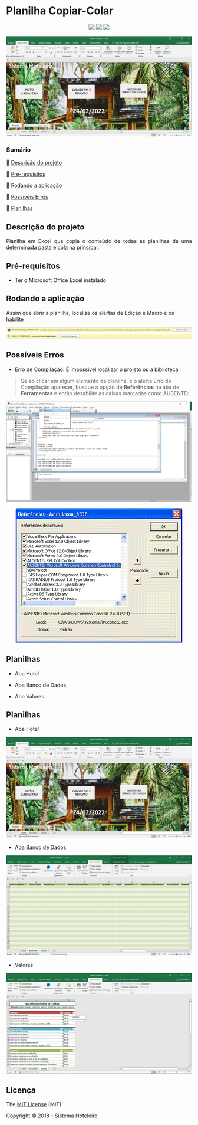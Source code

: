 # Planilha Copiar-Colar
<p align="center">
  <img src="https://img.shields.io/static/v1?label=VBA&message=MsExcel&color=green&style=for-the-badge&logo=microsoftoffice"/>
  <img src="http://img.shields.io/static/v1?label=SIZE&message=19.4 KB&color=blue&style=for-the-badge"/>
  <img src="http://img.shields.io/static/v1?label=STATUS&message=CONCLUIDO&color=GREEN&style=for-the-badge"/>
</p>

 <p align="center"><img src="https://github.com/almeidastor/VBAs/blob/main/Sistema%20Hoteleiro/README-repository/cover.jpg"></p>

### Sumário
🔹 [Descrição do projeto](#descrição-do-projeto)

🔹 [Pré-requisitos](#pré-requisitos)

🔹 [Rodando a aplicação](#rodando-a-aplicação)

🔹 [Possíveis Erros](#possíveis-erros)

🔹 [Planilhas](#planilhas)



## Descrição do projeto 
<p align="justify">
  Planilha em Excel que copia o conteúdo de todas as planilhas de uma determinada pasta e cola na principal.
</p>



## Pré-requisitos
* Ter o Microsoft Office Excel instalado



## Rodando a aplicação
Assim que abrir a planilha, localize os alertas de Edição e Macro e os habilite

  <p align="center"><img src="https://github.com/almeidastor/VBAs/blob/main/Sistema%20Hoteleiro/README-repository/ativacaoexcel.png"></p>
  
  
  
## Possíveis Erros
* Erro de Compilação: É impossivel localizar o projeto ou a biblioteca

>Se ao clicar em algum elemento da planilha, e o alerta Erro de Compilação aparecer, busque a opção de <b>Referências</b> na aba de <b>Ferramentas</b> e então desabilite as caixas marcadas como AUSENTE:


  <p align="center"><img src="https://github.com/almeidastor/VBAs/blob/main/Sistema%20Hoteleiro/README-repository/errodecompiler.jpg"></p>
  
  
  <p align="center"><img src="https://github.com/almeidastor/VBAs/blob/main/Sistema%20Hoteleiro/README-repository/erroobjetoausente.GIF"></p>
  
  
  ## Planilhas
  * Aba Hotel


  * Aba Banco de Dados


  * Aba Valores

  ## Planilhas
  * Aba Hotel
<p align="center"><img src="https://github.com/almeidastor/VBAs/blob/main/Sistema%20Hoteleiro/README-repository/abahotel.jpg"></p>

  * Aba Banco de Dados
<p align="center"><img src="https://github.com/almeidastor/VBAs/blob/main/Sistema%20Hoteleiro/README-repository/ababcodados.jpg"></p>

  * Valores
<p align="center"><img src="https://github.com/almeidastor/VBAs/blob/main/Sistema%20Hoteleiro/README-repository/abavalores.jpg"></p>



## Licença 

The [MIT License]() (MIT)

Copyright © 2018 - Sistema Hoteleiro
